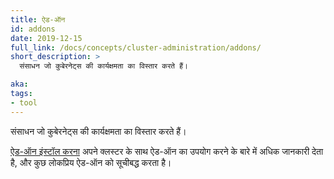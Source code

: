 ```yaml
---
title: ऐड-ऑन
id: addons
date: 2019-12-15
full_link: /docs/concepts/cluster-administration/addons/
short_description: >
  संसाधन जो कुबेरनेट्स की कार्यक्षमता का विस्तार करते हैं।

aka:
tags:
- tool
---
```

  संसाधन जो कुबेरनेट्स की कार्यक्षमता का विस्तार करते हैं।

<!--more-->
[ऐड-ऑन इंस्टॉल करना](/docs/concepts/cluster-administration/addons/) अपने क्लस्टर के साथ ऐड-ऑन का उपयोग करने के बारे में अधिक जानकारी देता है, और कुछ लोकप्रिय ऐड-ऑन को सूचीबद्ध करता है।